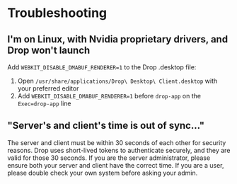 # Troubleshooting

## I'm on Linux, with Nvidia proprietary drivers, and Drop won't launch

Add `WEBKIT_DISABLE_DMABUF_RENDERER=1` to the Drop .desktop file:

1. Open `/usr/share/applications/Drop\ Desktop\ Client.desktop` with your preferred editor
2. Add `WEBKIT_DISABLE_DMABUF_RENDERER=1` before `drop-app` on the `Exec=drop-app` line

## "Server's and client's time is out of sync..."

The server and client must be within 30 seconds of each other for security reasons. Drop uses short-lived tokens to authenticate securely, and they are valid for those 30 seconds. If you are the server administrator, please ensure both your server and client have the correct time. If you are a user, please double check your own system before asking your admin.
